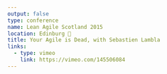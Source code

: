 ```yaml
---
output: false
type: conference
name: Lean Agile Scotland 2015
location: Edinburg 🏴󠁧󠁢󠁳󠁣󠁴󠁿
title: Your Agile is Dead, with Sebastien Lambla
links:
  - type: vimeo
    link: https://vimeo.com/145506084
---
```

